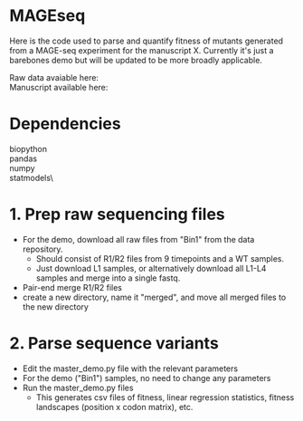 # MAGEseq

Here is the code used to parse and quantify fitness of mutants generated from a MAGE-seq experiment for the manuscript X. Currently it's just a barebones demo but will be updated to be more broadly applicable. 

Raw data avaiable here:\
Manuscript available here:

# Dependencies
biopython\
pandas\
numpy\
statmodels\


# 1. Prep raw sequencing files
- For the demo, download all raw files from "Bin1" from the data repository. 
    - Should consist of R1/R2 files from 9 timepoints and a WT samples. 
    - Just download L1 samples, or alternatively download all L1-L4 samples and merge into a single fastq.
- Pair-end merge R1/R2 files
- create a new directory, name it "merged", and move all merged files to the new directory

# 2. Parse sequence variants
- Edit the master_demo.py file with the relevant parameters
- For the demo ("Bin1") samples, no need to change any parameters
- Run the master_demo.py files
    - This generates csv files of fitness, linear regression statistics, fitness landscapes (position x codon matrix), etc.
